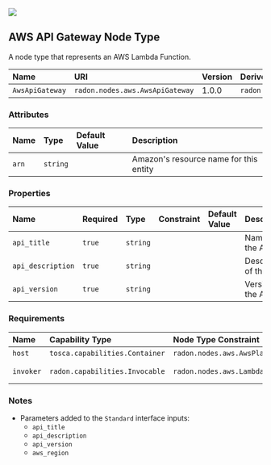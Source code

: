 ![](https://img.shields.io/badge/Status:-RELEASED-green)

## AWS API Gateway Node Type

A node type that represents an AWS Lambda Function.

| Name | URI | Version | Derived From |
|:---- |:--- |:------- |:------------ |
| `AwsApiGateway` | `radon.nodes.aws.AwsApiGateway` | 1.0.0 | `radon.nodes.abstract.ApiGateway` |

### Attributes

| Name | Type | Default Value | Description |
|:---- |:---- |:------------- |:----------- |
| `arn` | `string` |   | Amazon's resource name for this entity |

### Properties

| Name | Required | Type | Constraint | Default Value | Description |
|:---- |:-------- |:---- |:---------- |:------------- |:----------- |
| `api_title` | `true` | `string` |  |  | Name of the API |
| `api_description` | `true` | `string` |  |  |  Description of the API |
| `api_version` | `true` | `string` |  |  | Version of the API |

### Requirements

| Name | Capability Type | Node Type Constraint | Relationship Type | Occurrences |
|:---- |:--------------- |:-------------------- |:----------------- |:------------|
| `host` | `tosca.capabilities.Container` | `radon.nodes.aws.AwsPlatform` | `tosca.relationships.HostedOn`| [1, 1] |
| `invoker` | `radon.capabilities.Invocable` | `radon.nodes.aws.LambdaFunction` | `radon.relationships.aws.Triggers`| [0, UNBOUNDED] |

### Notes

* Parameters added to the `Standard` interface inputs:
    * `api_title`
    * `api_description`
    * `api_version`
    * `aws_region`
